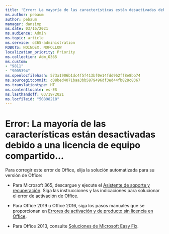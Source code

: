 ```yaml
---
title: 'Error: La mayoría de las características están desactivadas debido a una licencia de equipo compartido...'
ms.author: pebaum
author: pebaum
manager: dansimp
ms.date: 03/16/2021
ms.audience: Admin
ms.topic: article
ms.service: o365-administration
ROBOTS: NOINDEX, NOFOLLOW
localization_priority: Priority
ms.collection: Adm_O365
ms.custom:
- "9811"
- "9005394"
ms.openlocfilehash: 573a1906b1dc4f5f413bf0e14fdd962ff8e8bb74
ms.sourcegitcommit: c08bed4071baa3bb5879496df3ed44fb828c8367
ms.translationtype: HT
ms.contentlocale: es-ES
ms.lasthandoff: 03/19/2021
ms.locfileid: "50898218"
---
```

# <a name="error-most-features-are-turned-off-because-a-shared-computer-license"></a>Error: La mayoría de las características están desactivadas debido a una licencia de equipo compartido...

Para corregir este error de Office, elija la solución automatizada para su versión de Office:

- Para Microsoft 365, descargue y ejecute el [Asistente de soporte y recuperación](https://aka.ms/SaRA-OfficeActivation-Chat). Siga las instrucciones y las indicaciones para solucionar el error de activación de Office.

- Para Office 2019 u Office 2016, siga los pasos manuales que se proporcionan en [Errores de activación y de producto sin licencia en Office](https://support.microsoft.com/office/0d23d3c0-c19c-4b2f-9845-5344fedc4380#bkmk_fixyourself).

- Para Office 2013, consulte [Soluciones de Microsoft Easy Fix](https://support.microsoft.com/topic/microsoft-easy-fix-solutions-have-been-discontinued-b0f4b5f9-3b5a-bd9e-d75d-d45e2f12e16c).